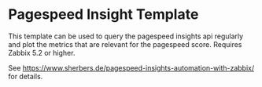 # Pagespeed Insight Template

This template can be used to query the pagespeed insights api regularly and plot the metrics that are relevant for the pagespeed score. Requires Zabbix 5.2 or higher.

See https://www.sherbers.de/pagespeed-insights-automation-with-zabbix/ for details.
